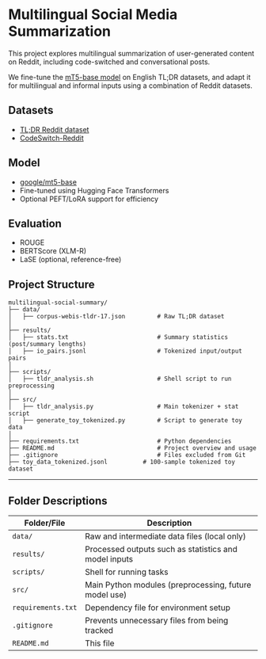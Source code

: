 # Multilingual Social Media Summarization

This project explores multilingual summarization of user-generated content on Reddit, including code-switched and conversational posts.

We fine-tune the [mT5-base model](https://huggingface.co/google/mt5-base) on English TL;DR datasets, and adapt it for multilingual and informal inputs using a combination of Reddit datasets.

## Datasets

-  [TL;DR Reddit dataset](https://zenodo.org/records/1043504)
-  [CodeSwitch-Reddit](https://www.cs.toronto.edu/~ella/code-switch.reddit.tar.gz)

## Model

- [google/mt5-base](https://huggingface.co/google/mt5-base)
- Fine-tuned using Hugging Face Transformers
- Optional PEFT/LoRA support for efficiency

## Evaluation

- ROUGE
- BERTScore (XLM-R)
- LaSE (optional, reference-free)

## Project Structure

```text
multilingual-social-summary/
├── data/
│   ├── corpus-webis-tldr-17.json         # Raw TL;DR dataset
│
├── results/
│   ├── stats.txt                         # Summary statistics (post/summary lengths)
│   ├── io_pairs.jsonl                    # Tokenized input/output pairs
│
├── scripts/
│   ├── tldr_analysis.sh                  # Shell script to run preprocessing
│
├── src/
│   ├── tldr_analysis.py                  # Main tokenizer + stat script
│   ├── generate_toy_tokenized.py         # Script to generate toy data
│
├── requirements.txt                      # Python dependencies
├── README.md                             # Project overview and usage
├── .gitignore                            # Files excluded from Git
├── toy_data_tokenized.jsonl          # 100-sample tokenized toy dataset
```

</details>

---

## Folder Descriptions

| Folder/File | Description |
|-------------|-------------|
| `data/`     | Raw and intermediate data files (local only) |
| `results/`  | Processed outputs such as statistics and model inputs |
| `scripts/`  | Shell for running tasks |
| `src/`      | Main Python modules (preprocessing, future model use) |
| `requirements.txt` | Dependency file for environment setup |
| `.gitignore`       | Prevents unnecessary files from being tracked |
| `README.md`        | This file |

